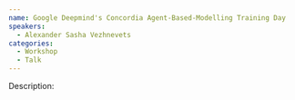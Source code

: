 ```yaml
---
name: Google Deepmind's Concordia Agent-Based-Modelling Training Day
speakers:
  - Alexander Sasha Vezhnevets
categories:
  - Workshop
  - Talk
---
```


Description:
